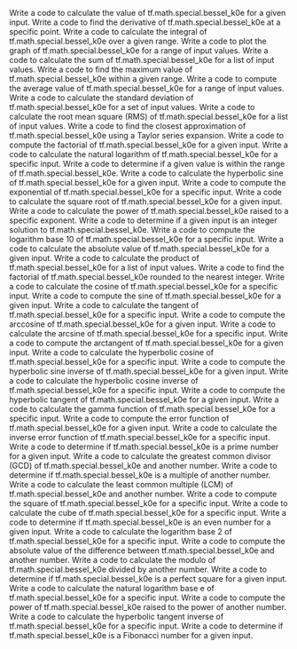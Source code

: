Write a code to calculate the value of tf.math.special.bessel_k0e for a given input.
Write a code to find the derivative of tf.math.special.bessel_k0e at a specific point.
Write a code to calculate the integral of tf.math.special.bessel_k0e over a given range.
Write a code to plot the graph of tf.math.special.bessel_k0e for a range of input values.
Write a code to calculate the sum of tf.math.special.bessel_k0e for a list of input values.
Write a code to find the maximum value of tf.math.special.bessel_k0e within a given range.
Write a code to compute the average value of tf.math.special.bessel_k0e for a range of input values.
Write a code to calculate the standard deviation of tf.math.special.bessel_k0e for a set of input values.
Write a code to calculate the root mean square (RMS) of tf.math.special.bessel_k0e for a list of input values.
Write a code to find the closest approximation of tf.math.special.bessel_k0e using a Taylor series expansion.
Write a code to compute the factorial of tf.math.special.bessel_k0e for a given input.
Write a code to calculate the natural logarithm of tf.math.special.bessel_k0e for a specific input.
Write a code to determine if a given value is within the range of tf.math.special.bessel_k0e.
Write a code to calculate the hyperbolic sine of tf.math.special.bessel_k0e for a given input.
Write a code to compute the exponential of tf.math.special.bessel_k0e for a specific input.
Write a code to calculate the square root of tf.math.special.bessel_k0e for a given input.
Write a code to calculate the power of tf.math.special.bessel_k0e raised to a specific exponent.
Write a code to determine if a given input is an integer solution to tf.math.special.bessel_k0e.
Write a code to compute the logarithm base 10 of tf.math.special.bessel_k0e for a specific input.
Write a code to calculate the absolute value of tf.math.special.bessel_k0e for a given input.
Write a code to calculate the product of tf.math.special.bessel_k0e for a list of input values.
Write a code to find the factorial of tf.math.special.bessel_k0e rounded to the nearest integer.
Write a code to calculate the cosine of tf.math.special.bessel_k0e for a specific input.
Write a code to compute the sine of tf.math.special.bessel_k0e for a given input.
Write a code to calculate the tangent of tf.math.special.bessel_k0e for a specific input.
Write a code to compute the arccosine of tf.math.special.bessel_k0e for a given input.
Write a code to calculate the arcsine of tf.math.special.bessel_k0e for a specific input.
Write a code to compute the arctangent of tf.math.special.bessel_k0e for a given input.
Write a code to calculate the hyperbolic cosine of tf.math.special.bessel_k0e for a specific input.
Write a code to compute the hyperbolic sine inverse of tf.math.special.bessel_k0e for a given input.
Write a code to calculate the hyperbolic cosine inverse of tf.math.special.bessel_k0e for a specific input.
Write a code to compute the hyperbolic tangent of tf.math.special.bessel_k0e for a given input.
Write a code to calculate the gamma function of tf.math.special.bessel_k0e for a specific input.
Write a code to compute the error function of tf.math.special.bessel_k0e for a given input.
Write a code to calculate the inverse error function of tf.math.special.bessel_k0e for a specific input.
Write a code to determine if tf.math.special.bessel_k0e is a prime number for a given input.
Write a code to calculate the greatest common divisor (GCD) of tf.math.special.bessel_k0e and another number.
Write a code to determine if tf.math.special.bessel_k0e is a multiple of another number.
Write a code to calculate the least common multiple (LCM) of tf.math.special.bessel_k0e and another number.
Write a code to compute the square of tf.math.special.bessel_k0e for a specific input.
Write a code to calculate the cube of tf.math.special.bessel_k0e for a specific input.
Write a code to determine if tf.math.special.bessel_k0e is an even number for a given input.
Write a code to calculate the logarithm base 2 of tf.math.special.bessel_k0e for a specific input.
Write a code to compute the absolute value of the difference between tf.math.special.bessel_k0e and another number.
Write a code to calculate the modulo of tf.math.special.bessel_k0e divided by another number.
Write a code to determine if tf.math.special.bessel_k0e is a perfect square for a given input.
Write a code to calculate the natural logarithm base e of tf.math.special.bessel_k0e for a specific input.
Write a code to compute the power of tf.math.special.bessel_k0e raised to the power of another number.
Write a code to calculate the hyperbolic tangent inverse of tf.math.special.bessel_k0e for a specific input.
Write a code to determine if tf.math.special.bessel_k0e is a Fibonacci number for a given input.